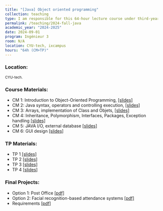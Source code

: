 ```yaml
---
title: "[Java] Object oriented programming"
collection: teaching
type: I am responsible for this 64-hour lecture course under third-year engineering students at CYU-tech.
permalink: /teaching/2024-fall-java
academic_year: "2024-2025"
date: 2024-09-01
program: Ingénieur 3
room: N/A
location: CYU-tech, ixcampus
hours: "64h (CM+TP)"
---
```


### Location:
<span style="font-size: smaller;">CYU-tech.</span>

### Course Materials:
- CM 1: Introduction to Object-Oriented Programming, [[slides]](https://evesiphus.github.io/assets/teaching/java/Java_lecture1.pdf)
- CM 2: Java syntax, operators and controlling execution, [[slides]](https://evesiphus.github.io/assets/teaching/java/Java_cm2.pdf)
- CM 3: Arrays, implementation of Class and Objets,  [[slides]](https://evesiphus.github.io/assets/teaching/java/Java_cm3.pdf)
- CM 4: Inheritance, Polymorphism, Interfaces, Packages, Exception handling  [[slides]](https://evesiphus.github.io/assets/teaching/java/Java_cm4.pdf)
- CM 5: JAVA I/O, external database  [[slides]](https://evesiphus.github.io/assets/teaching/java/Java_cm5.pdf)
- CM 6: GUI design  [[slides]](https://evesiphus.github.io/assets/teaching/java/Java_cm6.pdf)

### TP Materials:
- TP 1 [[slides]](https://evesiphus.github.io/assets/teaching/java/Java_TP1.pdf)
- TP 2 [[slides]](https://evesiphus.github.io/assets/teaching/java/Java_Lab2.pdf)
- TP 3 [[slides]](https://evesiphus.github.io/assets/teaching/java/Java_tp3.pdf)
- TP 4 [[slides]](https://evesiphus.github.io/assets/teaching/java/Java_tp4.pdf)

### Final Projects:
- Option 1: Post Office [[pdf]](https://evesiphus.github.io/assets/teaching/java/Java_project_1.pdf)
- Option 2: Facial recognition-based attendance systems [[pdf]](https://evesiphus.github.io/assets/teaching/java/Java_project_2.pdf)
- Requirements [[pdf]](https://evesiphus.github.io/assets/teaching/java/requirement.pdf)


